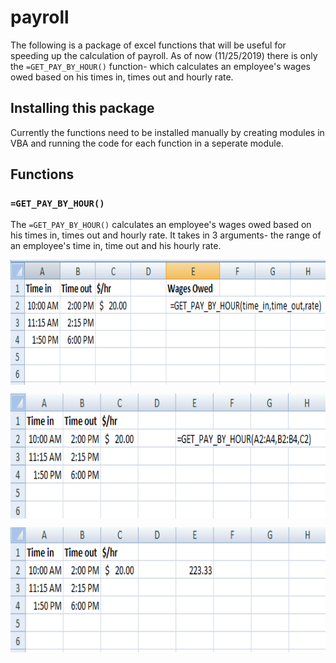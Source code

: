 # payroll

The following is a package of excel functions that will be useful for speeding up the calculation of payroll. As of now (11/25/2019) there is only the `=GET_PAY_BY_HOUR()` function- which calculates an employee's wages owed based on his times in, times out and hourly rate.

## Installing this package

Currently the functions need to be installed manually by creating modules in VBA and running the code for each function in a seperate module.

## Functions

### `=GET_PAY_BY_HOUR()`

The `=GET_PAY_BY_HOUR()` calculates an employee's wages owed based on his times in, times out and hourly rate. It takes in 3 arguments- the range of an employee's time in, time out and his hourly rate.


<a href='https://github.com/benyamindsmith/payroll/tree/master/'><img src='	Capture_1.PNG' align="center" height="200" /></a>

<a href='https://github.com/benyamindsmith/payroll/tree/master/'><img src='	Capture.PNG' align="center" height="200" /></a>

<a href='https://github.com/benyamindsmith/payroll/tree/master/'><img src='	Capture2.PNG' align="center" height="200" /></a>
